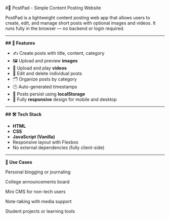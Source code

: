 #📝 PostPad - Simple Content Posting Website

PostPad is a lightweight content posting web app that allows users to create, edit, and manage short posts with optional images and videos. It runs fully in the browser — no backend or login required.

---

**## 🚀 Features**

- ✍️ Create posts with title, content, category
- 🖼 Upload and preview **images**
- 🎥 Upload and play **videos**
- 🔄 Edit and delete individual posts
- 🗂 Organize posts by category
- 🕒 Auto-generated timestamps
- 💾 Posts persist using **localStorage**
- 📱 Fully **responsive** design for mobile and desktop

---


**## 🛠 Tech Stack**

- **HTML**
- **CSS**
- **JavaScript (Vanilla)**
- Responsive layout with Flexbox
- No external dependencies (fully client-side)

---

**📌 Use Cases**

Personal blogging or journaling

College announcements board

Mini CMS for non-tech users

Note-taking with media support

Student projects or learning tools

